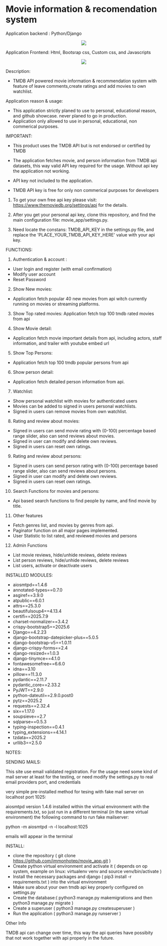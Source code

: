 # Movie information & recomendation system

Application backend : Python/Django

<p align="center">
  <a href="https://go-skill-icons.vercel.app/">
    <img
      src="https://go-skill-icons.vercel.app/api/icons?i=python,django,djangorestframework"
    />
  </a>
</p>

Application Frontend: Html, Bootsrap css, Custom css, and Javascripts

<p align="center">
  <a href="https://go-skill-icons.vercel.app/">
    <img
      src="https://go-skill-icons.vercel.app/api/icons?i=html,bootstrap,css,javascript"
    />
  </a>
</p>


Description:


- TMDB API powered movie information & recommendation system with feature of leave comments,create ratings and add movies to own watchlist.


Application reason & usage:

- This application strictly planed to use to personal, educational reason, and github showcase. never planed to go in production.
- Application only allowed to use in personal, educational, non commerical purposes.


IMPORTANT:

- This product uses the TMDB API but is not endorsed or certified by TMDB

- The application fetches movie, and person information from TMDB api datasets, this way valid API key required for the usage. Without api key the 
  application not working.
  
- API key not included to the application. 
- TMDB API key is free for only non commerical purposes for developers 


1. To get your own free api key please visit: https://www.themoviedb.org/settings/api for the details.

2. After you get your personal api key, clone this repository, and find the main configuration file: movie_app/settings.py.

3. Need locate the constans: TMDB_API_KEY in the settings.py file, and replace the 'PLACE_YOUR_TMDB_API_KEY_HERE' value with your api key.



FUNCTIONS:

1. Authentication & account : 
 - User login and register (with email confirmation)
 - Modify user account
 - Reset Password 

2. Show New movies:
 - Application fetch popular 40 new movies from api witch currently running on movies or streaming platforms.

3. Show Top rated movies:
  Application fetch top 100 tmdb rated movies from api

4. Show Movie detail:
 - Application fetch movie important details from api, including actors, staff information, and trailer with youtube embed url

5. Show Top Persons:
  - Application fetch top 100 tmdb popular persons from api

6. Show person detail:
 - Application fetch detailed person information from api.

7. Watchlist:
  - Show personal watchlist with movies for authenticated users
  - Movies can be added to signed in users personal watchlists.
  - Signed in users can remove movies from own watchlist.

8. Rating and review about movies:
  - Signed in users can send movie rating with (0-100) percentage based range slider, also can send reviews about movies.
  - Signed in user can modify and delete own reviews.
  - Signed in users can reset own ratings.

9. Rating and review about persons:
  - Signed in users can send person rating with (0-100) percentage based range slider, also can send reviews about persons.
  - Signed in user can modify and delete own reviews.
  - Signed in users can reset own ratings.

10. Search Functions for movies and persons:
  - Api based search functions to find people by name, and find movie by title.

11. Other features
- Fetch genres list, and movies by genres from api.
- Paginator function on all major pages implemented.
- User Statistic to list rated, and reviewed movies and persons

12. Admin Functions
- List movie reviews, hide/unhide reviews, delete reviews
- List person reviews, hide/unhide reviews, delete reviews
- List users, activate or deactivate users 


INSTALLED MODULES:

- aiosmtpd==1.4.6
- annotated-types==0.7.0
- asgiref==3.9.0
- atpublic==6.0.1
- attrs==25.3.0
- beautifulsoup4==4.13.4
- certifi==2025.7.9
- charset-normalizer==3.4.2
- crispy-bootstrap5==2025.6
- Django==4.2.23
- django-bootstrap-datepicker-plus==5.0.5
- django-bootstrap-v5==1.0.11
- django-crispy-forms==2.4
- django-resized==1.0.3
- django-tinymce==4.1.0
- fontawesomefree==6.6.0
- idna==3.10
- pillow==11.3.0
- pydantic==2.11.7
- pydantic_core==2.33.2
- PyJWT==2.9.0
- python-dateutil==2.9.0.post0
- pytz==2025.2
- requests==2.32.4
- six==1.17.0
- soupsieve==2.7
- sqlparse==0.5.3
- typing-inspection==0.4.1
- typing_extensions==4.14.1
- tzdata==2025.2
- urllib3==2.5.0


NOTES:

SENDING MAILS:

This site use email validated registration.
For the usage need some kind of mail server at least for the testing, or need modify the settings.py to real email providers port, and credentials

very simple pre-installed method for tesing with fake mail server on localhost port 1025:

aiosmtpd version 1.4.6 installed within the virtual environment with the requirements.txt, so just run in a different terminal (in the same virtual environment) the following command to run fake mailserver:

python -m aiosmtpd -n -l localhost:1025

emails will appear in the terminal




INSTALL:

- clone the repository ( git clone https://github.com/immonhotep/movie_app.git )
- Create python virtual environment and activate it ( depends on op system, example on linux: virtualenv venv  and source venv/bin/activate )
- Install the necessary packages and django  ( pip3 install -r requirements.txt ) into the virtual environment
- Make sure about your own tmdb api key properly configured on settings.py
- Create the database:( python3 manage.py makemigrations and then python3 manage.py migrate )
- Create a superuser ( python3 manage.py createsuperuser )
- Run the application ( python3 manage.py runserver )



Other Info

TMDB api can change over time, this way the api queries have possibity that not work together with api properly in the future.
